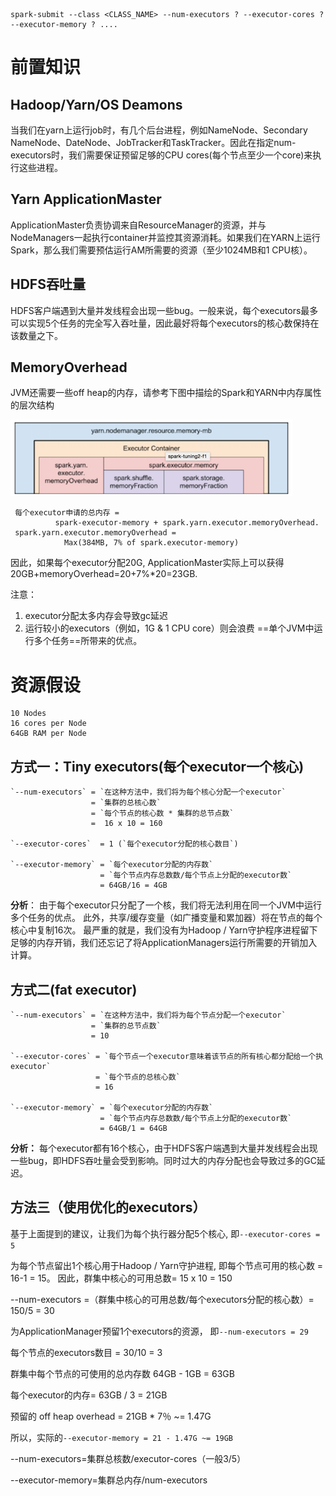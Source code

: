 ```shell
spark-submit --class <CLASS_NAME> --num-executors ? --executor-cores ? --executor-memory ? ....
```

# 前置知识

## Hadoop/Yarn/OS Deamons

当我们在yarn上运行job时，有几个后台进程，例如NameNode、Secondary NameNode、DateNode、JobTracker和TaskTracker。因此在指定num-executors时，我们需要保证预留足够的CPU cores(每个节点至少一个core)来执行这些进程。

## Yarn ApplicationMaster

ApplicationMaster负责协调来自ResourceManager的资源，并与NodeManagers一起执行container并监控其资源消耗。如果我们在YARN上运行Spark，那么我们需要预估运行AM所需要的资源（至少1024MB和1 CPU核）。

## HDFS吞吐量

HDFS客户端遇到大量并发线程会出现一些bug。一般来说，每个executors最多可以实现5个任务的完全写入吞吐量，因此最好将每个executors的核心数保持在该数量之下。

## MemoryOverhead

JVM还需要一些off heap的内存，请参考下图中描绘的Spark和YARN中内存属性的层次结构

![yarn内存](0.imgs/yarn内存.png)

```shell
 每个executor申请的总内存 =
          spark-executor-memory + spark.yarn.executor.memoryOverhead.
 spark.yarn.executor.memoryOverhead = 
        	Max(384MB, 7% of spark.executor-memory)
```

因此，如果每个executor分配20G, ApplicationMaster实际上可以获得20GB+memoryOverhead=20+7%*20=23GB.

注意：

1. executor分配太多内存会导致gc延迟
2. 运行较小的executors（例如，1G & 1 CPU core）则会浪费 ==单个JVM中运行多个任务==所带来的优点。

# 资源假设

```
10 Nodes
16 cores per Node
64GB RAM per Node
```

## 方式一：Tiny executors(每个executor一个核心)



```shell
`--num-executors` = `在这种方法中，我们将为每个核心分配一个executor`
                  = `集群的总核心数`
                  = `每个节点的核心数 * 集群的总节点数` 
                  =  16 x 10 = 160
                  
`--executor-cores`  = 1 (`每个executor分配的核心数目`)

`--executor-memory` = `每个executor分配的内存数`
                    = `每个节点内存总数数/每个节点上分配的executor数`
                    = 64GB/16 = 4GB
```

**分析**：
 由于每个executor只分配了一个核，我们将无法利用在同一个JVM中运行多个任务的优点。 此外，共享/缓存变量（如广播变量和累加器）将在节点的每个核心中复制16次。 最严重的就是，我们没有为Hadoop / Yarn守护程序进程留下足够的内存开销，我们还忘记了将ApplicationManagers运行所需要的开销加入计算。

## 方式二(fat executor)

```shell
`--num-executors` = `在这种方法中，我们将为每个节点分配一个executor`
                  = `集群的总节点数`
                  = 10
                    
`--executor-cores` = `每个节点一个executor意味着该节点的所有核心都分配给一个执executor`
                   = `每个节点的总核心数`
                   = 16
                     
`--executor-memory` = `每个executor分配的内存数`
                    = `每个节点内存总数数/每个节点上分配的executor数`
                    = 64GB/1 = 64GB
```

**分析：**
每个executor都有16个核心，由于HDFS客户端遇到大量并发线程会出现一些bug，即HDFS吞吐量会受到影响。同时过大的内存分配也会导致过多的GC延迟。

## 方法三（使用优化的executors）

基于上面提到的建议，让我们为每个执行器分配5个核心, 即`--executor-cores = 5`

为每个节点留出1个核心用于Hadoop / Yarn守护进程, 即每个节点可用的核心数 = 16-1 = 15。 因此，群集中核心的可用总数= 15 x 10 = 150

--num-executors =（群集中核心的可用总数/每个executors分配的核心数）= 150/5 = 30

为ApplicationManager预留1个executors的资源，  即`--num-executors = 29`

每个节点的executors数目 = 30/10 = 3

群集中每个节点的可使用的总内存数  64GB  - 1GB = 63GB

每个executor的内存= 63GB / 3 = 21GB

预留的 off heap overhead = 21GB * 7％ ~=  1.47G

所以，实际的`--executor-memory = 21 - 1.47G ~= 19GB`



--num-executors=集群总核数/executor-cores（一般3/5）

--executor-memory=集群总内存/num-executors